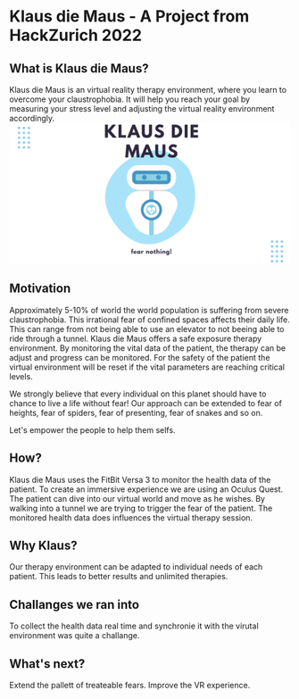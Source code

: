 # Klaus die Maus - A Project from HackZurich 2022


## What is Klaus die Maus?
Klaus die Maus is an virtual reality therapy environment, where you learn to overcome your claustrophobia.
It will help you reach your goal by measuring your stress level and adjusting the virtual reality environment accordingly.
![Klaus die Maus](kalusdiemaus.png)

## Motivation

Approximately 5-10% of world the world population is suffering from severe claustrophobia. This irrational fear of confined spaces affects their daily life. This can range from not being able to use an elevator to not beeing able to ride through a tunnel.
Klaus die Maus offers a safe exposure therapy environment. By monitoring the vital data of the patient, the therapy can be adjust and progress can be monitored.
For the safety of the patient the virtual environment will be reset if the vital parameters are reaching critical levels.

We strongly believe that every individual on this planet should have to chance to live a life without fear!
Our approach can be extended to fear of heights, fear of spiders, fear of presenting, fear of snakes and so on.

Let's empower the people to help them selfs.

## How?

Klaus die Maus uses the FitBit Versa 3 to monitor the health data of the patient.
To create an immersive experience we are using an Oculus Quest. The patient can dive into our virtual world and move as he wishes.
By walking into a tunnel we are trying to trigger the fear of the patient.
The monitored health data does influences the virtual therapy session.

## Why Klaus?

Our therapy environment can be adapted to individual needs of each patient. This leads to better results and unlimited therapies.

## Challanges we ran into

To collect the health data real time and synchronie it with the virutal environment was quite a challange.

## What's next?

Extend the pallett of treateable fears.
Improve the VR experience.

